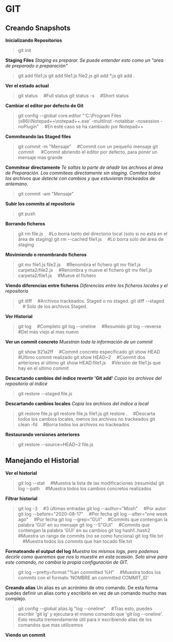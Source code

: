 # GIT

## Creando Snapshots
**Inicializando Repositorios**
>git init

**Staging Files**
*Staging es preparar. Se puede entender esto como un "area de preparado o preparación"*
>git add file1.js
>git add file1.js file2.js
>git add *.js
>git add .

**Ver el estado actual**
>git status &emsp;#Full status
>git status -s &emsp;#Short status

**Cambiar el editor por defecto de Git**
 >git config --global core.editor "'C:\Program Files (x86)\Notepad++\notepad++.exe' -multiInst -notabbar -nosession -noPlugin" &emsp;#En este caso se ha cambiado por Notepad++

**Commiteando las Staged files**
> git commit -m "Mensaje" &emsp;#Commit con un pequeño mensaje
> git commit &emsp; #Commit abriendo el editor por defecto, para poner un mensaje mas grande

**Commitear directamente**
*Te saltas la parte de añadir los archivos el área de Preparación. Los commiteas directamente sin staging. Comitea todos los archivos que detecte con cambios y que estuvieran trackeados de antemano.*
>git commit -am "Mensaje"

**Subir los commits al repositorio**
>git push

**Borrando ficheros**
>git rm file.js &emsp;#Lo borra tanto del directorio local (solo si no está en el área de staging)
>git rm --cached file1.js &emsp;#Lo borra solo del área de staging

**Movimiendo o renombrando ficheros**
>git mv file1.js file2.js &emsp;#Renombra el fichero
>git mv file1.js carpeta2/file2.js &emsp;#Renombra y mueve el fichero
>git mv file1.js carpeta2/file1.js &emsp;#Mueve el fichero

**Viendo diferencias entre ficheros**
*Diferencias entre los ficheros locales y el repositorio*
>git diff &emsp;#Archivos trackeados. Staged o no staged.
>git diff --staged &emsp;# Solo de los archivos Staged.

**Ver Historial**
>git log &emsp;#Completo
>git log --oneline &emsp;#Resumido
>git log --reverse &emsp;#Del más viejo al mas nuevo

**Ver un commit concreto**
*Muestran toda la información de un commit*
>git show 921a2ff &emsp;#Commit concreto especificado
>git show HEAD &emsp;#Ultimo commit realizado
>git show HEAD~2 &emsp;#Commit dos anteriores al último
>git show HEAD:file1.js &emsp;#Versión de file1.js que hay en el ultimo commit

**Descartando cambios del índice revertir 'Git add'**
*Copia los archivos del repositorio al índice*
>git restore --staged file.js

**Descartando cambios locales**
*Copia los archivos del índice a local*
>git restore file.js
>git restore file.js file1.js
>git restore . &emsp;#Descarta todos los cambios locales, menos los archivos no trackeados
>git clean -fd &emsp;#Borra todos los archivos no trackeados

**Restaurando versiones anteriores**
> git restore --source=HEAD~2 file.js


## Manejando el Historial
**Ver el historial**
> git log --stat &emsp;#Muestra la lista de las modificaciones (resumida)
> git log --path &emsp;#Muestra todos los cambios concretos realizados

**Filtrar historial**
>git log -3  &emsp;#3 últimas entradas
>git log --author="Mosh"  &emsp;#Por autor
>git log --before="2020-08-17"  &emsp;#Por fecha
>git log --after="one week ago"  &emsp;#Por fecha
>git log --grep="GUI"  &emsp;#Commits que contengan la palabra 'GUI' en su mensaje
>git log --S"GUI" &emsp;#Commits que contengan la palabra 'GUI' en su cambios
>git log hash1..hash2 &emsp;#Muestra un rango de commits (no se como funciona)
>git log file.txt &emsp;#Muestra todos los commits que han tocado file.txt


**Formateando el output del log**
*Muestra los mismos logs, pero podemos decirle como queremos que nos lo muestre en esta ocasión. Solo sirve para este comando, no cambia la propia configuración de GIT.*
> git log --pretty=format:"%an committed %H" &emsp;#Muestra todos los commits con el formato 'NOMBRE an committed COMMIT_ID'

**Creando alias**
Un alias es un acrónimo de otro comando. De esta forma puedes definir un alias corto y escribirlo en vez de un comando mucho mas complejo.
>git config --global alias.lg "log --oneline" &emsp;#Tras esto, puedes escribir 'git lg' y ejecutara el mismo comando que 'git log --oneline'. Esto resulta tremendamente útil para ir escribiendo alias de los comandos que mas utilicemos


**Viendo un commit**